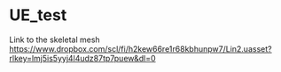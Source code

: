# UE_test
Link to the skeletal mesh
https://www.dropbox.com/scl/fi/h2kew66re1r68kbhunpw7/Lin2.uasset?rlkey=lmj5is5yyj4l4udz87tp7puew&dl=0 
